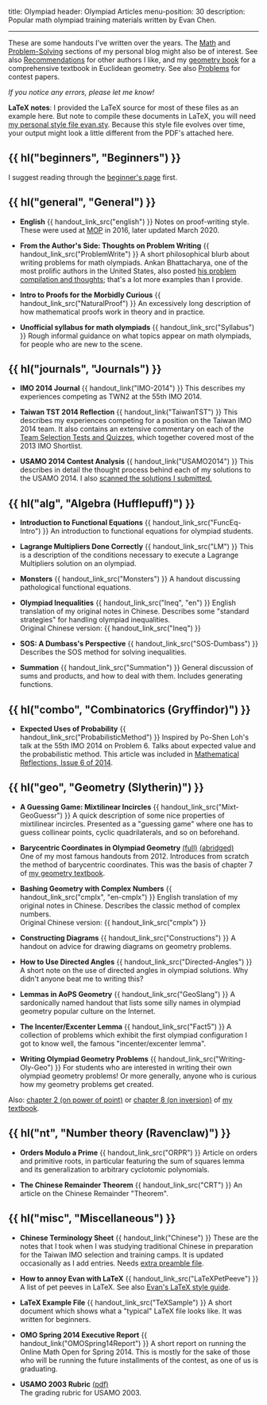 title: Olympiad
header: Olympiad Articles
menu-position: 30
description: Popular math olympiad training materials written by Evan Chen.

---

These are some handouts I've written over the years.
The [Math](https://blog.evanchen.cc/category/mathematics/) and
[Problem-Solving](https://blog.evanchen.cc/category/problem-solving/) sections
of my personal blog might also be of interest.
See also [Recommendations](recommend.html) for other authors I like,
and my [geometry book](geombook.html) for a
comprehensive textbook in Euclidean geometry.
See also [Problems](problems.html) for contest papers.

_If you notice any errors, please let me know!_

**LaTeX notes**:
I provided the LaTeX source for most of these files as an example here.
But note to compile these documents in LaTeX, you will need
[my personal style file evan.sty][evan.sty].
Because this style file evolves over time,
your output might look a little different from the PDF's attached here.

## {{ hl("beginners", "Beginners") }}

I suggest reading through the [beginner's page](wherestart.html) first.

## {{ hl("general", "General") }}

- <b>English</b> {{ handout_link_src("english") }}
  Notes on proof-writing style.
  These were used at [MOP](mop.html) in 2016, later updated March 2020.

- <b>From the Author's Side: Thoughts on Problem Writing</b> {{ handout_link_src("ProblemWrite") }}
  A short philosophical blurb about writing problems
  for math olympiads. Ankan Bhattacharya, one of the most prolific authors
  in the United States, also posted
  [his problem compilation and thoughts](https://aops.com/community/c6h2706746);
  that's a lot more examples than I provide.

- <b>Intro to Proofs for the Morbidly Curious</b> {{ handout_link_src("NaturalProof") }}
  An excessively long description of how mathematical proofs work
  in theory and in practice.

- <b>Unofficial syllabus for math olympiads</b> {{ handout_link_src("Syllabus") }}
  Rough informal guidance on what topics appear on math olympiads,
  for people who are new to the scene.

## {{ hl("journals", "Journals") }}

- <b>IMO 2014 Journal</b> {{ handout_link("IMO-2014") }}
  This describes my experiences competing as TWN2 at the 55th IMO 2014.

- <b>Taiwan TST 2014 Reflection</b> {{ handout_link("TaiwanTST") }}
  This describes my experiences competing for a position on the Taiwan IMO 2014 team.
  It also contains an extensive commentary on each of the
  [Team Selection Tests and Quizzes](https://www.aops.com/community/c41558),
  which together covered most of the 2013 IMO Shortlist.

- <b>USAMO 2014 Contest Analysis</b> {{ handout_link("USAMO2014") }}
  This describes in detail the thought process behind each of
  my solutions to the USAMO 2014.
  I also [scanned the solutions I submitted.](upload/usamo-2014-my-sols.pdf)

## {{ hl("alg", "Algebra (Hufflepuff)") }}

- <b>Introduction to Functional Equations</b> {{ handout_link_src("FuncEq-Intro") }}
  An introduction to functional equations for olympiad students.

- <b>Lagrange Multipliers Done Correctly</b> {{ handout_link_src("LM") }}
  This is a description of the conditions necessary to
  execute a Lagrange Multipliers solution on an olympiad.

- <b>Monsters</b> {{ handout_link_src("Monsters") }}
  A handout discussing pathological functional equations.

- <b>Olympiad Inequalities</b> {{ handout_link_src("Ineq", "en") }}
  English translation of my original notes in Chinese.
  Describes some "standard strategies" for handling olympiad inequalities. <br>
  Original Chinese version: {{ handout_link_src("Ineq") }}

- <b>SOS: A Dumbass's Perspective</b> {{ handout_link_src("SOS-Dumbass") }}
  Describes the SOS method for solving inequalities.

- <b>Summation</b> {{ handout_link_src("Summation") }}
  General discussion of sums and products, and how to deal with them.
  Includes generating functions.

## {{ hl("combo", "Combinatorics (Gryffindor)") }}

- <b>Expected Uses of Probability</b> {{ handout_link_src("ProbabilisticMethod") }}
  Inspired by Po-Shen Loh's talk at the 55th IMO 2014 on Problem 6.
  Talks about expected value and the probabilistic method.
  This article was included in
  [Mathematical Reflections, Issue 6 of 2014](https://www.awesomemath.org/wp-pdf-files/math-reflections/mr-2014-06/probabilistic.pdf).

## {{ hl("geo", "Geometry (Slytherin)") }}

- <b>A Guessing Game: Mixtilinear Incircles</b> {{ handout_link_src("Mixt-GeoGuessr") }}
  A quick description of some nice properties of mixtilinear incircles.
  Presented as a "guessing game" where one has to guess collinear points,
  cyclic quadrilaterals, and so on beforehand.

- <b>Barycentric Coordinates in Olympiad Geometry</b>
  [(full)](handouts/bary/bary-full.pdf)
  [(abridged)](handouts/bary/bary-short.pdf) <br>
  One of my most famous handouts from 2012.
  Introduces from scratch the method of barycentric coordinates.
  This was the basis of chapter 7 of [my geometry textbook](geombook.html).

- <b>Bashing Geometry with Complex Numbers</b> {{ handout_link_src("cmplx", "en-cmplx") }}
  English translation of my original notes in Chinese.
  Describes the classic method of complex numbers. <br>
  Original Chinese version: {{ handout_link_src("cmplx") }}

- <b>Constructing Diagrams</b> {{ handout_link_src("Constructions") }}
  A handout on advice for drawing diagrams on geometry problems.

- <b>How to Use Directed Angles</b> {{ handout_link_src("Directed-Angles") }}
  A short note on the use of directed angles in olympiad solutions.
  Why didn't anyone beat me to writing this?

- <b>Lemmas in AoPS Geometry</b> {{ handout_link_src("GeoSlang") }}
  A sardonically named handout that lists some silly names
  in olympiad geometry popular culture on the Internet.

- <b>The Incenter/Excenter Lemma</b> {{ handout_link_src("Fact5") }}
  A collection of problems which exhibit the
  first olympiad configuration I got to know well,
  the famous "incenter/excenter lemma".

- <b>Writing Olympiad Geometry Problems</b> {{ handout_link_src("Writing-Oly-Geo") }}
  For students who are interested in writing their own olympiad geometry problems!
  Or more generally, anyone who is curious how my geometry problems get created.

Also: [chapter 2 (on power of point)][egmo2]
or [chapter 8 (on inversion)][egmo8]
of [my textbook][geombook].

## {{ hl("nt", "Number theory (Ravenclaw)") }}

- <b>Orders Modulo a Prime</b> {{ handout_link_src("ORPR") }}
  Article on orders and primitive roots,
  in particular featuring the sum of squares lemma and its generalization
  to arbitrary cyclotomic polynomials.

- <b>The Chinese Remainder Theorem</b> {{ handout_link_src("CRT") }}
  An article on the Chinese Remainder "Theorem".

## {{ hl("misc", "Miscellaneous") }}

- <b>Chinese Terminology Sheet</b> {{ handout_link("Chinese") }}
  These are the notes that I took when I was studying
  traditional Chinese in preparation
  for the Taiwan IMO selection and training camps.
  It is updated occasionally as I add entries.
  Needs [extra preamble file](/handouts/Chinese/preamble.sty).

- <b>How to annoy Evan with LaTeX</b> {{ handout_link_src("LaTeXPetPeeve") }}
  A list of pet peeves in LaTeX.
  See also [Evan's LaTeX style guide](latex-style-guide.html).

- <b>LaTeX Example File</b> {{ handout_link_src("TeXSample") }}
  A short document which shows what a "typical" LaTeX file looks like.
  It was written for beginners.

- <b>OMO Spring 2014 Executive Report</b> {{ handout_link("OMOSpring14Report") }}
  A short report on running the Online Math Open for Spring 2014.
  This is mostly for the sake of those who will be
  running the future installments of the contest, as one of
  us is graduating.

- <b>USAMO 2003 Rubric</b> [(pdf)](upload/usamo-2003-rubric.pdf) <br>
  The grading rubric for USAMO 2003.

[evan.sty]: https://github.com/vEnhance/dotfiles/blob/master/texmf/tex/latex/evan/evan.sty
[olympiad.asy]: https://github.com/vEnhance/dotfiles/blob/master/asy/olympiad.asy
[cse5.asy]: https://github.com/vEnhance/dotfiles/blob/master/asy/cse5.asy
[egmo2]: https://www.maa.org/sites/default/files/pdf/ebooks/pdf/EGMO_chapter2.pdf
[egmo8]: https://www.maa.org/sites/default/files/pdf/ebooks/pdf/EGMO_chapter8.pdf
[geombook]: geombook.html
